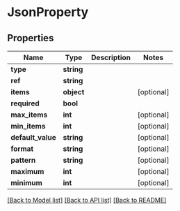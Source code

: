 # JsonProperty

## Properties
Name | Type | Description | Notes
------------ | ------------- | ------------- | -------------
**type** | **string** |  | 
**ref** | **string** |  | 
**items** | **object** |  | [optional] 
**required** | **bool** |  | 
**max_items** | **int** |  | [optional] 
**min_items** | **int** |  | [optional] 
**default_value** | **string** |  | [optional] 
**format** | **string** |  | [optional] 
**pattern** | **string** |  | [optional] 
**maximum** | **int** |  | [optional] 
**minimum** | **int** |  | [optional] 

[[Back to Model list]](../README.md#documentation-for-models) [[Back to API list]](../README.md#documentation-for-api-endpoints) [[Back to README]](../README.md)


